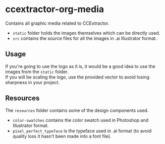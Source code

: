 # ccextractor-org-media
Contains all graphic media related to CCExtractor.
- ```static``` folder holds the images themselves which can be directly used.
- ```src``` contains the source files for all the images in .ai Illustrator format.

## Usage
If you're going to use the logo as it is, it would be a good idea to use the images from the `static` folder. <br>
If you will be scaling the logo, use the provided vector to avoid losing sharpness in your project.

## Resources
The `resources` folder contains some of the design components used.
- `color-swatches` contains the color swatch used in Photoshop and Illustrator format.
- `pixel_perfect_typeface` is the typeface used in .ai format (to avoid quality loss it hasn't been made into a font file).
